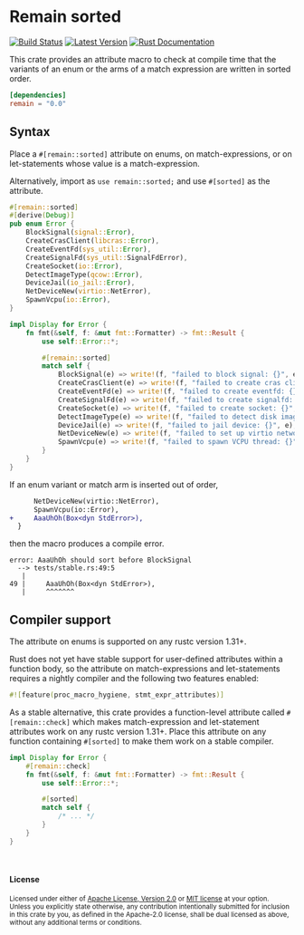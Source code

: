 Remain sorted
=============

[![Build Status](https://api.travis-ci.com/dtolnay/remain.svg?branch=master)](https://travis-ci.com/dtolnay/remain)
[![Latest Version](https://img.shields.io/crates/v/remain.svg)](https://crates.io/crates/remain)
[![Rust Documentation](https://img.shields.io/badge/api-rustdoc-blue.svg)](https://docs.rs/remain)

This crate provides an attribute macro to check at compile time that the
variants of an enum or the arms of a match expression are written in sorted
order.

```toml
[dependencies]
remain = "0.0"
```

## Syntax

Place a `#[remain::sorted]` attribute on enums, on match-expressions, or on
let-statements whose value is a match-expression.

Alternatively, import as `use remain::sorted;` and use `#[sorted]` as the
attribute.

```rust
#[remain::sorted]
#[derive(Debug)]
pub enum Error {
    BlockSignal(signal::Error),
    CreateCrasClient(libcras::Error),
    CreateEventFd(sys_util::Error),
    CreateSignalFd(sys_util::SignalFdError),
    CreateSocket(io::Error),
    DetectImageType(qcow::Error),
    DeviceJail(io_jail::Error),
    NetDeviceNew(virtio::NetError),
    SpawnVcpu(io::Error),
}

impl Display for Error {
    fn fmt(&self, f: &mut fmt::Formatter) -> fmt::Result {
        use self::Error::*;

        #[remain::sorted]
        match self {
            BlockSignal(e) => write!(f, "failed to block signal: {}", e),
            CreateCrasClient(e) => write!(f, "failed to create cras client: {}", e),
            CreateEventFd(e) => write!(f, "failed to create eventfd: {}", e),
            CreateSignalFd(e) => write!(f, "failed to create signalfd: {}", e),
            CreateSocket(e) => write!(f, "failed to create socket: {}", e),
            DetectImageType(e) => write!(f, "failed to detect disk image type: {}", e),
            DeviceJail(e) => write!(f, "failed to jail device: {}", e),
            NetDeviceNew(e) => write!(f, "failed to set up virtio networking: {}", e),
            SpawnVcpu(e) => write!(f, "failed to spawn VCPU thread: {}", e),
        }
    }
}
```

If an enum variant or match arm is inserted out of order,

```diff
      NetDeviceNew(virtio::NetError),
      SpawnVcpu(io::Error),
+     AaaUhOh(Box<dyn StdError>),
  }
```

then the macro produces a compile error.

```console
error: AaaUhOh should sort before BlockSignal
  --> tests/stable.rs:49:5
   |
49 |     AaaUhOh(Box<dyn StdError>),
   |     ^^^^^^^
```

## Compiler support

The attribute on enums is supported on any rustc version 1.31+.

Rust does not yet have stable support for user-defined attributes within a
function body, so the attribute on match-expressions and let-statements requires
a nightly compiler and the following two features enabled:

```rust
#![feature(proc_macro_hygiene, stmt_expr_attributes)]
```

As a stable alternative, this crate provides a function-level attribute called
`#[remain::check]` which makes match-expression and let-statement attributes
work on any rustc version 1.31+. Place this attribute on any function containing
`#[sorted]` to make them work on a stable compiler.

```rust
impl Display for Error {
    #[remain::check]
    fn fmt(&self, f: &mut fmt::Formatter) -> fmt::Result {
        use self::Error::*;

        #[sorted]
        match self {
            /* ... */
        }
    }
}
```

<br>

#### License

<sup>
Licensed under either of <a href="LICENSE-APACHE">Apache License, Version
2.0</a> or <a href="LICENSE-MIT">MIT license</a> at your option.
</sup>

<br>

<sub>
Unless you explicitly state otherwise, any contribution intentionally submitted
for inclusion in this crate by you, as defined in the Apache-2.0 license, shall
be dual licensed as above, without any additional terms or conditions.
</sub>
